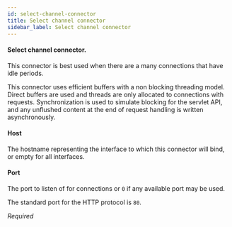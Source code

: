 ```yaml
---
id: select-channel-connector
title: Select channel connector
sidebar_label: Select channel connector
---
```

#### Select channel connector.

This connector is best used when there are a many connections that have idle periods.

This connector uses efficient buffers with a non blocking threading model. Direct buffers are used and threads are only allocated to connections with requests. Synchronization is used to simulate blocking for the servlet API, and any unflushed content at the end of request handling is written asynchronously.



#### Host
The hostname representing the interface to which this connector will bind, or empty for all interfaces.

#### Port
The port to listen of for connections or <code>0</code> if any available port may be used.

The standard port for the HTTP protocol is <code>80</code>.

<i>Required</i>

